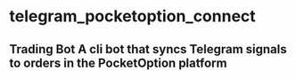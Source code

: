 # telegram_pocketoption_connect
## Trading Bot  A cli bot that syncs Telegram signals to orders in the PocketOption platform
